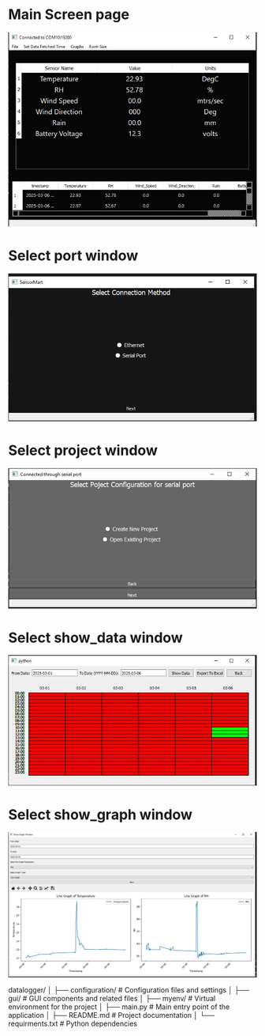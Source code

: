 
# Main Screen page
![Logo](screenshots/main_window.jpg)

# Select port window
![Logo](screenshots/slect_port.jpg)

# Select project window
![Logo](screenshots/select_project.jpg)

# Select show_data window
![Logo](screenshots/show_data.jpg)

# Select show_graph window
![Logo](screenshots/show_graph.jpg)



datalogger/
│
├── configuration/      # Configuration files and settings
│
├── gui/                # GUI components and related files
│
├── myenv/              # Virtual environment for the project
│
├── main.py             # Main entry point of the application
│
├── README.md           # Project documentation
│
└── requirments.txt    # Python dependencies
